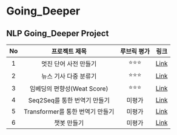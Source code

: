 # Going_Deeper

## NLP Going_Deeper Project
  
|No|프로젝트 제목|루브릭 평가|링크|
|:---:|:---:|:---:|:---:|
|1|멋진 단어 사전 만들기|:star::star::star:|[Link](https://github.com/leee-SeungHyeon/Going_Deeper/blob/main/%5BGN_01%5D_Creating%20Language%20Dictionary.ipynb)|
|2|뉴스 기사 다중 분류기|:star::star::star:|[Link](https://github.com/leee-SeungHyeon/Going_Deeper/blob/main/%5BGN_02%5D_News_Classification.ipynb)|
|3|임베딩의 편향성(Weat Score)|:star::star::star:|[Link](https://github.com/leee-SeungHyeon/Going_Deeper/blob/main/%5BGN_03%5D_Embedding%20WEAT.ipynb)|
|4|Seq2Seq를 통한 번역기 만들기|미평가|[Link](https://github.com/leee-SeungHyeon/Going_Deeper/blob/main/%5BGN_04%5D_seq2seq%20translate.ipynb)|
|5|Transformer를 통한 번역기 만들기|미평가|[Link](https://github.com/leee-SeungHyeon/Going_Deeper/blob/main/%5BGN_05%5D_transformer%20translate.ipynb)|
|6|챗봇 만들기|미평가|[Link](--)|
